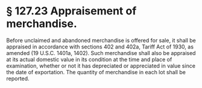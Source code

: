 # § 127.23   Appraisement of merchandise.

Before unclaimed and abandoned merchandise is offered for sale, it shall be appraised in accordance with sections 402 and 402a, Tariff Act of 1930, as amended (19 U.S.C. 1401a, 1402). Such merchandise shall also be appraised at its actual domestic value in its condition at the time and place of examination, whether or not it has depreciated or appreciated in value since the date of exportation. The quantity of merchandise in each lot shall be reported.




